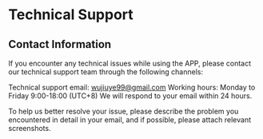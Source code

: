 # Technical Support

## Contact Information

If you encounter any technical issues while using the APP, please contact our technical support team through the following channels:

Technical support email: wujiuye99@gmail.com
Working hours: Monday to Friday 9:00-18:00 (UTC+8)
We will respond to your email within 24 hours.

To help us better resolve your issue, please describe the problem you encountered in detail in your email, and if possible, please attach relevant screenshots.
